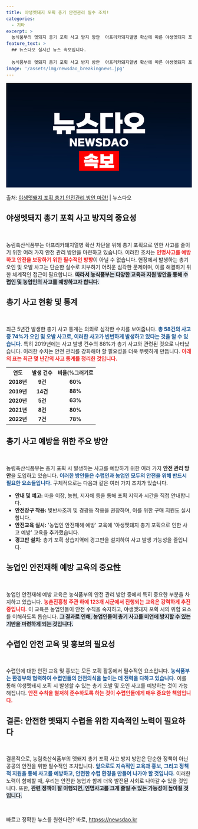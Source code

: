 ```yaml
---
title: 야생멧돼지 포획 총기 안전관리 필수 조치!
categories:
  - 기타
excerpt: >
  농식품부의 멧돼지 총기 포획 사고 방지 방안  아프리카돼지열병 확산에 따른 야생멧돼지 포획이 확대되는 가운데…
feature_text: >
  ## 뉴스다오 실시간 뉴스 속보입니다.

  농식품부의 멧돼지 총기 포획 사고 방지 방안  아프리카돼지열병 확산에 따른 야생멧돼지 포획이 확대되는 가운데…
image: '/assets/img/newsdao_breakingnews.jpg'
---
```


![뉴스다오 속보](/assets/img/newsdao_breakingnews.jpg)

<p>출처: <a href="httpss://newsdao.kr/4990" rel="dofollow">야생멧돼지 포획 총기 안전관리 방안 마련!</a> | 뉴스다오</p>

<h2 data-ke-size="size26">야생멧돼지 총기 포획 사고 방지의 중요성</h2>
<p data-ke-size="size16">&nbsp;</p>
농림축산식품부는 아프리카돼지열병 확산 차단을 위해 총기 포획으로 인한 사고를 줄이기 위한 여러 가지 안전 관리 방안을 마련하고 있습니다. 이러한 조치는 <b><span style="color: #ee2323;">인명사고를 예방하고 안전을 보장하기 위한 필수적인 방향</span></b>이 아닐 수 없습니다. 현장에서 발생하는 총기 오인 및 오발 사고는 단순한 실수로 치부하기 어려운 심각한 문제이며, 이를 해결하기 위한 체계적인 접근이 필요합니다. <b><span style="background-color: #21538527;">따라서 농식품부는 다양한 교육과 지원 방안을 통해 수렵인 및 농업인의 사고를 예방하고자 합니다.</span></b>

<h2 data-ke-size="size26">총기 사고 현황 및 통계</h2>
<p data-ke-size="size16">&nbsp;</p>
최근 5년간 발생한 총기 사고 통계는 의외로 심각한 수치를 보여줍니다. <b><span style="color: #1a5490;">총 58건의 사고 중 74%가 오인 및 오발 사고로, 이러한 사고가 빈번하게 발생하고 있다는 것을 알 수 있습니다.</span></b> 특히 2019년에는 사고 발생 건수의 88%가 총기 사고와 관련된 것으로 나타났습니다. 이러한 수치는 안전 관리를 강화해야 할 필요성을 더욱 뚜렷하게 만듭니다. <b><span style="color: #ee2323;">아래의 표는 최근 몇 년간의 사고 통계를 정리한 것입니다.</span></b>

<table>
    <tr>
        <th><b>연도</b></th>
        <th><b>발생 건수</b></th>
        <th><b>비율(%그러기로</b></th>
    </tr>
    <tr>
        <td style="text-align: center; height: 17px;"><b>2018년</b></td>
        <td style="text-align: center; height: 17px;"><b>9건</b></td>
        <td style="text-align: center; height: 17px;"><b>60%</b></td>
    </tr>
    <tr>
        <td style="text-align: center; height: 17px;"><b>2019년</b></td>
        <td style="text-align: center; height: 17px;"><b>14건</b></td>
        <td style="text-align: center; height: 17px;"><b>88%</b></td>
    </tr>
    <tr>
        <td style="text-align: center; height: 17px;"><b>2020년</b></td>
        <td style="text-align: center; height: 17px;"><b>5건</b></td>
        <td style="text-align: center; height: 17px;"><b>63%</b></td>
    </tr>
    <tr>
        <td style="text-align: center; height: 17px;"><b>2021년</b></td>
        <td style="text-align: center; height: 17px;"><b>8건</b></td>
        <td style="text-align: center; height: 17px;"><b>80%</b></td>
    </tr>
    <tr>
        <td style="text-align: center; height: 17px;"><b>2022년</b></td>
        <td style="text-align: center; height: 17px;"><b>7건</b></td>
        <td style="text-align: center; height: 17px;"><b>78%</b></td>
    </tr>
</table>

<h2 data-ke-size="size26">총기 사고 예방을 위한 주요 방안</h2>
<p data-ke-size="size16">&nbsp;</p>
농림축산식품부는 총기 포획 시 발생하는 사고를 예방하기 위한 여러 가지 <b>안전 관리 방안</b>을 도입하고 있습니다. <b><span style="color: #1a5490;">이러한 방안들은 수렵인과 농업인 모두의 안전을 위해 반드시 필요한 요소들입니다.</span></b> 구체적으로는 다음과 같은 여러 가지 조치가 있습니다.

<ul>
    <li><b>안내 및 예고:</b> 마을 이장, 농협, 지자체 등을 통해 포획 지역과 시간을 직접 안내합니다.</li>
    <li><b>안전장구 착용:</b> 빛반사조끼 및 경광등 착용을 권장하며, 이를 위한 구매 지원도 실시합니다.</li>
    <li><b>안전교육 실시:</b> '농업인 안전재해 예방' 교육에 '야생멧돼지 총기 포획으로 인한 사고 예방' 교육을 추가했습니다.</li>
    <li><b>경고판 설치:</b> 총기 포획 상습지역에 경고판을 설치하여 사고 발생 가능성을 줄입니다.</li>
</ul>

<h2 data-ke-size="size26">농업인 안전재해 예방 교육의 중요性</h2>
<p data-ke-size="size16">&nbsp;</p>
농업인 안전재해 예방 교육은 농식품부의 안전 관리 방안 중에서 특히 중요한 부분을 차지하고 있습니다. <b><span style="color: #ee2323;">농촌진흥청 주관 하에 123개 시군에서 진행되는 교육은 강력하게 추진 중입니다.</span></b> 이 교육은 농업인들이 안전 수칙을 숙지하고, 야생멧돼지 포획 시의 위험 요소를 이해하도록 돕습니다. <b><span style="background-color: #21538527;">그 결과로 인해, 농업인들이 총기 사고를 미연에 방지할 수 있는 기반을 마련하게 되는 것입니다.</span></b>

<h2 data-ke-size="size26">수렵인 안전 교육 및 홍보의 필요성</h2>
<p data-ke-size="size16">&nbsp;</p>
수렵인에 대한 안전 교육 및 홍보는 모든 포획 활동에서 필수적인 요소입니다. <b><span style="color: #1a5490;">농식품부는 환경부와 협력하여 수렵인들의 안전의식을 높이는 데 전력을 다하고 있습니다.</span></b> 이를 통해 야생멧돼지 포획 시 발생할 수 있는 총기 오발 및 오인 사고를 예방하는 것이 가능해집니다. <b><span style="color: #ee2323;">안전 수칙을 철저히 준수하도록 하는 것이 수렵인들에게 매우 중요한 책임입니다.</span></b>

<h2 data-ke-size="size26">결론: 안전한 멧돼지 수렵을 위한 지속적인 노력이 필요하다</h2>
<p data-ke-size="size16">&nbsp;</p>
결론적으로, 농림축산식품부의 멧돼지 총기 포획 사고 방지 방안은 단순한 정책이 아닌 공공의 안전을 위한 필수적인 조치입니다. <b><span style="color: #1a5490;">앞으로도 지속적인 교육과 홍보, 그리고 정책적 지원을 통해 사고를 예방하고, 안전한 수렵 환경을 만들어 나가야 할 것입니다.</span></b> 이러한 노력이 함께할 때, 우리는 안전한 농업과 함께 더욱 발전된 사회로 나아갈 수 있을 것입니다. 또한, <b><span style="background-color: #21538527;">관련 정책이 잘 이행되면, 인명사고를 크게 줄일 수 있는 가능성이 높아질 것입니다.</span></b>

<p data-ke-size="size16">&nbsp;</p> 

빠르고 정확한 뉴스를 원한다면? 바로, <a href="httpss://newsdao.kr" rel="dofollow">httpss://newsdao.kr</a>


